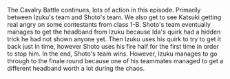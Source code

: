 The Cavalry Battle continues, lots of action in this episode. Primarily between Izuku's team and Shoto's team. We also get to see Katsuki getting real angry on some contestants from class 1-B. Shoto's team eventually manages to get the headband from Izuku because Ida's quirk had a hidden trick he had not shown anyone yet. Then Izuku uses his quirk to try to get it back just in time, however Shoto uses his fire half for the first time in order to stop him. In the end, Shoto's team wins. However, Izuku manages to go through to the finale round because one of his teammates managed to get a different headband worth a lot during the chaos.